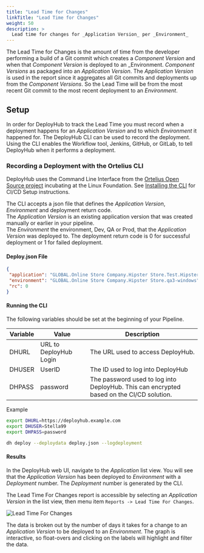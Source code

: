```yaml
---
title: "Lead Time for Changes"
linkTitle: "Lead Time for Changes"
weight: 50
description: >
  Lead time for changes for _Application Version_ per _Environment_
---
```


The Lead Time for Changes is the amount of time from the developer performing a build of a Git commit which creates a _Component Version_ and when
that _Component Version_ is deployed to an _Environment.  _Component Versions_ as packaged into an _Application Version_.  The _Application Version_ is used in the report since it aggregates all Git commits and deployments up from the _Component Versions_.  So the Lead Time will be
from the most recent Git commit to the most recent deployment to an _Environment_.

## Setup

In order for DeployHub to track the Lead Time you must record when a deployment happens for an _Application Version_ and to
which _Environment_ it happened for.  The DeployHub CLI can be used to record the deployment.  Using the CLI enables the Workflow tool,
Jenkins, GitHub, or GitLab, to tell DeployHub when it performs a deployment.

### Recording a Deployment with the Ortelius CLI

DeployHub uses the Command Line Interface from the [Ortelius Open Source project](https://www.ortelius.io) incubating at the Linux Foundation. See [Installing the CLI](/userguide/installation-and-support/0-commandlineinterface) for CI/CD Setup instructions.  

The CLI accepts a json file that defines the _Application Version_, _Environment_ and deployment return code.  
The _Application Version_ is an existing application version that was created manually or earlier in your pipeline.  
The _Environment_ the environment, Dev, QA or Prod, that the _Application Version_ was deployed to.  The deployment
return code is 0 for successful deployment or 1 for failed deployment.

#### Deploy.json File

```json
{
 "application": "GLOBAL.Online Store Company.Hipster Store.Test.Hipster Store;Labor Day Sale;1_2_10_2",
 "environment": "GLOBAL.Online Store Company.Hipster Store.qa3-windows",
 "rc": 0
}
```

#### Running the CLI

The following variables should be set at the beginning of your Pipeline.

| Variable | Value                  | Description                                                                              |
|----------|------------------------|------------------------------------------------------------------------------------------|
| DHURL    | URL to DeployHub Login | The URL used to access DeployHub.                                                        |
| DHUSER   | UserID                 | The ID used to log into DeployHub                                                        |
| DHPASS   | password               | The password used to log into DeployHub. This can encrypted based on the CI/CD solution. |

Example

```bash
export DHURL=https://deployhub.example.com
export DHUSER=Stella99
export DHPASS=password
```

```bash
dh deploy --deploydata deploy.json --logdeployment
```

#### Results

In the DeployHub web UI, navigate to the _Application_ list view.  You will see that the _Application Version_ has been deployed to
_Environment_ with a _Deployment_ number.  The _Deployment_ number is generated by the CLI.  

The Lead Time For Changes report is accessible by selecting an _Application Version_ in the list view, then menu item `Reports -> Lead Time For Changes`.

![Lead Time For Changes](/leadtime.png)

The data is broken out by the number of days it takes for a change to an _Application Version_ to be deployed to an _Environment_.
The graph is interactive, so float-overs and clicking on the labels will highlight and filter the data.
